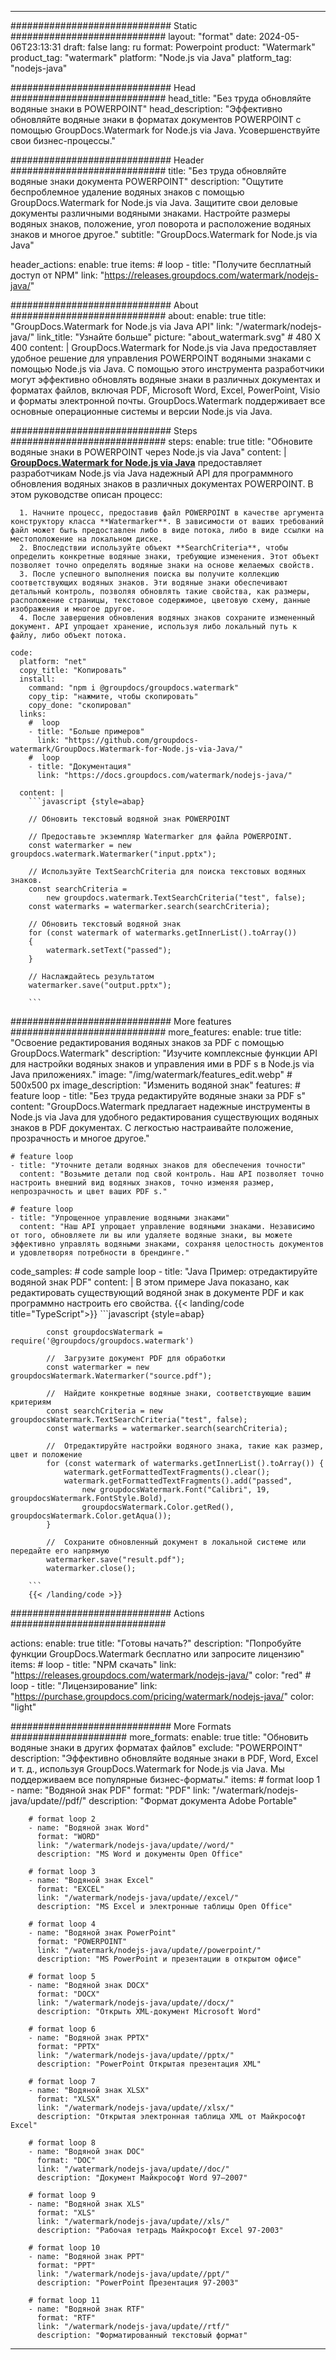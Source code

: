 
---
############################# Static ############################
layout: "format"
date:  2024-05-06T23:13:31
draft: false
lang: ru
format: Powerpoint
product: "Watermark"
product_tag: "watermark"
platform: "Node.js via Java"
platform_tag: "nodejs-java"

############################# Head ############################
head_title: "Без труда обновляйте водяные знаки в POWERPOINT"
head_description: "Эффективно обновляйте водяные знаки в форматах документов POWERPOINT с помощью GroupDocs.Watermark for Node.js via Java. Усовершенствуйте свои бизнес-процессы."

############################# Header ############################
title: "Без труда обновляйте водяные знаки документа POWERPOINT" 
description: "Ощутите беспроблемное удаление водяных знаков с помощью GroupDocs.Watermark for Node.js via Java. Защитите свои деловые документы различными водяными знаками. Настройте размеры водяных знаков, положение, угол поворота и расположение водяных знаков и многое другое."
subtitle: "GroupDocs.Watermark for Node.js via Java" 

header_actions:
  enable: true
  items:
    #  loop
    - title: "Получите бесплатный доступ от NPM"
      link: "https://releases.groupdocs.com/watermark/nodejs-java/"
      
############################# About ############################
about:
    enable: true
    title: "GroupDocs.Watermark for Node.js via Java API"
    link: "/watermark/nodejs-java/"
    link_title: "Узнайте больше"
    picture: "about_watermark.svg" # 480 X 400
    content: |
       GroupDocs.Watermark for Node.js via Java предоставляет удобное решение для управления POWERPOINT водяными знаками с помощью Node.js via Java. С помощью этого инструмента разработчики могут эффективно обновлять водяные знаки в различных документах и форматах файлов, включая PDF, Microsoft Word, Excel, PowerPoint, Visio и форматы электронной почты. GroupDocs.Watermark поддерживает все основные операционные системы и версии Node.js via Java.

############################# Steps ############################
steps:
    enable: true
    title: "Обновите водяные знаки в POWERPOINT через Node.js via Java"
    content: |
      **[GroupDocs.Watermark for Node.js via Java](https://products.groupdocs.com/watermark/nodejs-java/)** предоставляет разработчикам Node.js via Java надежный API для программного обновления водяных знаков в различных документах POWERPOINT. В этом руководстве описан процесс:
      
      1. Начните процесс, предоставив файл POWERPOINT в качестве аргумента конструктору класса **Watermarker**. В зависимости от ваших требований файл может быть предоставлен либо в виде потока, либо в виде ссылки на местоположение на локальном диске.
      2. Впоследствии используйте объект **SearchCriteria**, чтобы определить конкретные водяные знаки, требующие изменения. Этот объект позволяет точно определять водяные знаки на основе желаемых свойств.
      3. После успешного выполнения поиска вы получите коллекцию соответствующих водяных знаков. Эти водяные знаки обеспечивают детальный контроль, позволяя обновлять такие свойства, как размеры, расположение страницы, текстовое содержимое, цветовую схему, данные изображения и многое другое.
      4. После завершения обновления водяных знаков сохраните измененный документ. API упрощает хранение, используя либо локальный путь к файлу, либо объект потока.
   
    code:
      platform: "net"
      copy_title: "Копировать"
      install:
        command: "npm i @groupdocs/groupdocs.watermark"
        copy_tip: "нажмите, чтобы скопировать"
        copy_done: "скопировал"
      links:
        #  loop
        - title: "Больше примеров"
          link: "https://github.com/groupdocs-watermark/GroupDocs.Watermark-for-Node.js-via-Java/"
        #  loop
        - title: "Документация"
          link: "https://docs.groupdocs.com/watermark/nodejs-java/"
          
      content: |
        ```javascript {style=abap}

        // Обновить текстовый водяной знак POWERPOINT

        // Предоставьте экземпляр Watermarker для файла POWERPOINT.
        const watermarker = new groupdocs.watermark.Watermarker("input.pptx");

        // Используйте TextSearchCriteria для поиска текстовых водяных знаков.
        const searchCriteria = 
            new groupdocs.watermark.TextSearchCriteria("test", false);
        const watermarks = watermarker.search(searchCriteria);
        
        // Обновить текстовый водяной знак
        for (const watermark of watermarks.getInnerList().toArray())
        {
            watermark.setText("passed");
        }

        // Наслаждайтесь результатом
        watermarker.save("output.pptx");
        
        ```            

############################# More features ############################
more_features:
  enable: true
  title: "Освоение редактирования водяных знаков за PDF с помощью GroupDocs.Watermark"
  description: "Изучите комплексные функции API для настройки водяных знаков и управления ими в PDF s в Node.js via Java приложениях."
  image: "/img/watermark/features_edit.webp" # 500x500 px
  image_description: "Изменить водяной знак"
  features:
    # feature loop
    - title: "Без труда редактируйте водяные знаки за PDF s"
      content: "GroupDocs.Watermark предлагает надежные инструменты в Node.js via Java для удобного редактирования существующих водяных знаков в PDF документах. С легкостью настраивайте положение, прозрачность и многое другое."

    # feature loop
    - title: "Уточните детали водяных знаков для обеспечения точности"
      content: "Возьмите детали под свой контроль. Наш API позволяет точно настроить внешний вид водяных знаков, точно изменяя размер, непрозрачность и цвет ваших PDF s."

    # feature loop
    - title: "Упрощенное управление водяными знаками"
      content: "Наш API упрощает управление водяными знаками. Независимо от того, обновляете ли вы или удаляете водяные знаки, вы можете эффективно управлять водяными знаками, сохраняя целостность документов и удовлетворяя потребности в брендинге."
      
  code_samples:
    # code sample loop
    - title: "Java Пример: отредактируйте водяной знак PDF"
      content: |
        В этом примере Java показано, как редактировать существующий водяной знак в документе PDF и как программно настроить его свойства.
        {{< landing/code title="TypeScript">}}
        ```javascript {style=abap}
        
            const groupdocsWatermark = require('@groupdocs/groupdocs.watermark')

            //  Загрузите документ PDF для обработки
            const watermarker = new groupdocsWatermark.Watermarker("source.pdf");

            //  Найдите конкретные водяные знаки, соответствующие вашим критериям
            const searchCriteria = new groupdocsWatermark.TextSearchCriteria("test", false);
            const watermarks = watermarker.search(searchCriteria);
  
            //  Отредактируйте настройки водяного знака, такие как размер, цвет и положение
            for (const watermark of watermarks.getInnerList().toArray()) {
                watermark.getFormattedTextFragments().clear();
                watermark.getFormattedTextFragments().add("passed", 
                    new groupdocsWatermark.Font("Calibri", 19, groupdocsWatermark.FontStyle.Bold), 
                    groupdocsWatermark.Color.getRed(), groupdocsWatermark.Color.getAqua());
            }

            //  Сохраните обновленный документ в локальной системе или передайте его напрямую
            watermarker.save("result.pdf");
            watermarker.close();

        ```
        {{< /landing/code >}}


############################# Actions ############################

actions:
  enable: true
  title: "Готовы начать?"
  description: "Попробуйте функции GroupDocs.Watermark бесплатно или запросите лицензию"
  items:
    #  loop
    - title: "NPM скачать"
      link: "https://releases.groupdocs.com/watermark/nodejs-java/"
      color: "red"
        #  loop
    - title: "Лицензирование"
      link: "https://purchase.groupdocs.com/pricing/watermark/nodejs-java/"
      color: "light"


############################# More Formats #####################
more_formats:
    enable: true
    title: "Обновить водяные знаки в других форматах файлов"
    exclude: "POWERPOINT"
    description: "Эффективно обновляйте водяные знаки в PDF, Word, Excel и т. д., используя GroupDocs.Watermark for Node.js via Java. Мы поддерживаем все популярные бизнес-форматы."
    items: 
        # format loop 1
        - name: "Водяной знак PDF"
          format: "PDF"
          link: "/watermark/nodejs-java/update//pdf/"
          description: "Формат документа Adobe Portable"

        # format loop 2
        - name: "Водяной знак Word"
          format: "WORD"
          link: "/watermark/nodejs-java/update//word/"
          description: "MS Word и документы Open Office"
          
        # format loop 3
        - name: "Водяной знак Excel"
          format: "EXCEL"
          link: "/watermark/nodejs-java/update//excel/"
          description: "MS Excel и электронные таблицы Open Office"

        # format loop 4
        - name: "Водяной знак PowerPoint"
          format: "POWERPOINT"
          link: "/watermark/nodejs-java/update//powerpoint/"
          description: "MS PowerPoint и презентации в открытом офисе"

        # format loop 5
        - name: "Водяной знак DOCX"
          format: "DOCX"
          link: "/watermark/nodejs-java/update//docx/"
          description: "Открыть XML-документ Microsoft Word"
          
        # format loop 6
        - name: "Водяной знак PPTX"
          format: "PPTX"
          link: "/watermark/nodejs-java/update//pptx/"
          description: "PowerPoint Открытая презентация XML"
          
        # format loop 7
        - name: "Водяной знак XLSX"
          format: "XLSX"
          link: "/watermark/nodejs-java/update//xlsx/"
          description: "Открытая электронная таблица XML от Майкрософт Excel"

        # format loop 8
        - name: "Водяной знак DOC"
          format: "DOC"
          link: "/watermark/nodejs-java/update//doc/"
          description: "Документ Майкрософт Word 97—2007"

        # format loop 9
        - name: "Водяной знак XLS"
          format: "XLS"
          link: "/watermark/nodejs-java/update//xls/"
          description: "Рабочая тетрадь Майкрософт Excel 97-2003"

        # format loop 10
        - name: "Водяной знак PPT"
          format: "PPT"
          link: "/watermark/nodejs-java/update//ppt/"
          description: "PowerPoint Презентация 97-2003"

        # format loop 11
        - name: "Водяной знак RTF"
          format: "RTF"
          link: "/watermark/nodejs-java/update//rtf/"
          description: "Форматированный текстовый формат"

---